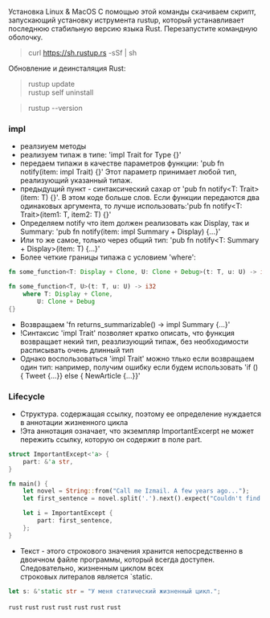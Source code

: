 Установка Linux & MacOS
С помощью этой команды скачиваем скрипт, запускающий установку иструмента rustup,
который устанавливает последнюю стабильную версию языка Rust.
Перезапустите командную оболочку.

>curl https://sh.rustup.rs -sSf | sh

Обновление и деинсталяция Rust:
> rustup update\
> rustup self uninstall

> rustup --version

### impl
- реалзиуем методы
- реализуем типаж в типе: 'impl Trait for Type {}'
- передаем типажи в качестве параметров функции: 'pub fn notify(item: impl Trait) {}' Этот параметр принимает любой
тип, реализующий указанный типаж.
- предыдущий пункт - синтаксический сахар от 'pub fn notify<T: Trait>(item: T) {}'. В этом коде больше слов.
Если функции передаются два одинаковых аргумента, то лучше использовать:'pub fn notify<T: Trait>(item1: T, item2: T) {}'
- Определяем notify что item должен реализовать как Display, так и Summary: 'pub fn notify(item: impl Summary + Display) {...}'
- Или то же самое, только через общий тип: 'pub fn notify<T: Summary + Display>(item: T) {...}'
- Более четкие границы  типажа с условием 'where':
```rust
fn some_function<T: Display + Clone, U: Clone + Debug>(t: T, u: U) -> i32 {}

fn some_function<T, U>(t: T, u: U) -> i32
	where T: Display + Clone,
		U: Clone + Debug
{}
```
- Возвращаем 'fn returns_summarizable() -> impl Summary {...}'
- !Синтаксис 'impl Trait' позволяет кратко описать, что функция возвращает некий тип, реазлизующий типаж, без необходимости расписывать очень длинный тип
- Однако воспользоваться 'impl Trait' можно тлько если возвращаем один тип: например, получим ошибку если будем использовать 'if () { Tweet {...}} else { NewArticle {...}}'


### Lifecycle
- Структура. содержащая ссылку, поэтому ее определение нуждается в аннотации жизненного цикла
- !Эта аннотация означает, что экземпляр ImportantExcerpt не может пережить ссылку, которую он содержит в поле part.
```rust
struct ImportantExcept<'a> {
    part: &'a str,
}

fn main() {
    let novel = String::from("Call me Izmail. A few years ago...");
    let first_sentence = novel.split('.').next().expect("Couldn't find '.'");

    let i = ImportantExcept {
        part: first_sentence,
    };
}
```
- Текст - этого строкового значения хранится непосредственно в двоичном файле программы, который всегда доступен. Следовательно, жизненным циклом всех\
строковых литералов является `static.
```rust
let s: &'static str = "У меня статический жизненный цикл.";
```




```rust```
```rust```
```rust```
```rust```
```rust```
```rust```
```rust```